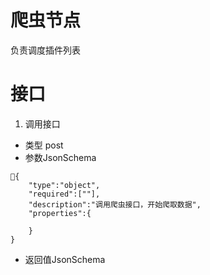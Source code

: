 # 爬虫节点

负责调度插件列表

# 接口

1. 调用接口 

+ 类型 post
+ 参数JsonSchema
```
{
    "type":"object",
    "required":[""],
    "description":"调用爬虫接口，开始爬取数据",
    "properties":{
        
    }
}
```
+ 返回值JsonSchema 
```

```
